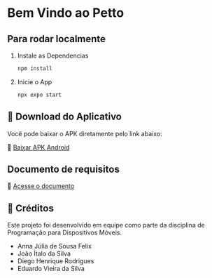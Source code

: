 # Bem Vindo ao Petto

## Para rodar localmente

1. Instale as Dependencias

   ```bash
   npm install
   ```

2. Inicie o App

   ```bash
   npx expo start
   ```
## 📲 Download do Aplicativo

Você pode baixar o APK diretamente pelo link abaixo:

🔗 [Baixar APK Android](https://expo.dev/accounts/ykaroos/projects/PettoApp/builds/5118de80-5255-45a9-9399-244bb7ac6795)

## Documento de requisitos
🔗 [Acesse o documento](https://docs.google.com/document/d/1wwbSQx1XB07dqOP-XF9yeprIGGiAdvOboyNJJ3mmh0g/edit?pli=1&tab=t.0)

## 🙌 Créditos

Este projeto foi desenvolvido em equipe como parte da disciplina de Programação para Dispositivos Móveis.

- Anna Júlia de Sousa Felix
- João Ítalo da Silva
- Diego Henrique Rodrigues
- Eduardo Vieira da Silva

